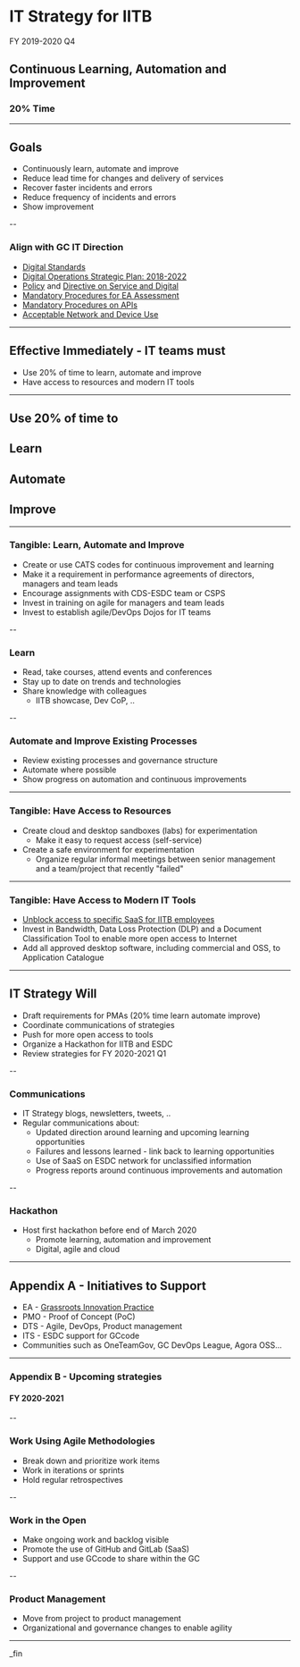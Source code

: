 # IT Strategy for IITB

FY 2019-2020 Q4

## Continuous Learning, Automation and Improvement

### 20% Time

---

## Goals

- Continuously learn, automate and improve
- Reduce lead time for changes and delivery of services
- Recover faster incidents and errors
- Reduce frequency of incidents and errors
- Show improvement

--

### Align with GC IT Direction

- [Digital Standards](https://www.canada.ca/en/government/system/digital-government/government-canada-digital-standards.html)
- [Digital Operations Strategic Plan: 2018-2022](https://www.canada.ca/en/government/system/digital-government/digital-operations-strategic-plan-2018-2022.html)
- [Policy](https://www.tbs-sct.gc.ca/pol/doc-eng.aspx?id=32603) and [Directive on Service and Digital](https://www.tbs-sct.gc.ca/pol/doc-eng.aspx?id=32601)
- [Mandatory Procedures for EA Assessment](https://www.tbs-sct.gc.ca/pol/doc-eng.aspx?id=32602)
- [Mandatory Procedures on APIs](https://www.tbs-sct.gc.ca/pol/doc-eng.aspx?id=32604)
- [Acceptable Network and Device Use](https://www.tbs-sct.gc.ca/pol/doc-eng.aspx?id=32605)

---

## Effective Immediately - IT teams must

- Use 20% of time to learn, automate and improve
- Have access to resources and modern IT tools

---

## Use 20% of time to

## Learn

## Automate

## Improve

---

### Tangible: Learn, Automate and Improve

- Create or use CATS codes for continuous improvement and learning
- Make it a requirement in performance agreements of directors, managers and team leads
- Encourage assignments with CDS-ESDC team or CSPS
- Invest in training on agile for managers and team leads
- Invest to establish agile/DevOps Dojos for IT teams

--

### Learn

- Read, take courses, attend events and conferences
- Stay up to date on trends and technologies
- Share knowledge with colleagues
  - IITB showcase, Dev CoP, ..

--

### Automate and Improve Existing Processes

- Review existing processes and governance structure
- Automate where possible
- Show progress on automation and continuous improvements

---

### Tangible: Have Access to Resources

- Create cloud and desktop sandboxes (labs) for experimentation
  - Make it easy to request access (self-service)
- Create a safe environment for experimentation
  - Organize regular informal meetings between senior management and a team/project that recently "failed"

---

### Tangible: Have Access to Modern IT Tools

- [Unblock access to specific SaaS for IITB employees](web-services-access.html)
- Invest in Bandwidth, Data Loss Protection (DLP) and a Document Classification Tool to enable more open access to Internet
- Add all approved desktop software, including commercial and OSS, to Application Catalogue

---

## IT Strategy Will

- Draft requirements for PMAs (20% time learn automate improve)
- Coordinate communications of strategies
- Push for more open access to tools
- Organize a Hackathon for IITB and ESDC
- Review strategies for FY 2020-2021 Q1

--

### Communications

- IT Strategy blogs, newsletters, tweets, ..
- Regular communications about:
  - Updated direction around learning and upcoming learning opportunities
  - Failures and lessons learned - link back to learning opportunities
  - Use of SaaS on ESDC network for unclassified information
  - Progress reports around continuous improvements and automation

--

### Hackathon

- Host first hackathon before end of March 2020
  - Promote learning, automation and improvement
  - Digital, agile and cloud

---

## Appendix A - Initiatives to Support

- EA - [Grassroots Innovation Practice](http://dialogue/grp/IP/SitePages/Grassroots%20Innovation%20Practice.aspx)
- PMO - Proof of Concept (PoC)
- DTS - Agile, DevOps, Product management
- ITS - ESDC support for GCcode
- Communities such as OneTeamGov, GC DevOps League, Agora OSS...

---

### Appendix B - Upcoming strategies

#### FY 2020-2021

--

### Work Using Agile Methodologies

- Break down and prioritize work items
- Work in iterations or sprints
- Hold regular retrospectives

--

### Work in the Open

- Make ongoing work and backlog visible
- Promote the use of GitHub and GitLab (SaaS)
- Support and use GCcode to share within the GC

--

### Product Management

- Move from project to product management
- Organizational and governance changes to enable agility

---

_fin
